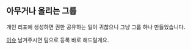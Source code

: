 ## 아무거나 올리는 그룹

개인 리포에 생성하면 권한 공유하는 일이 귀찮으니 그냥 그룹 하나 만들었습니다.

[이슈](https://github.com/amugeona/amugeona.github.io/issues/new) 남겨주시면 팀으로 등록 바로 해드릴게요.
